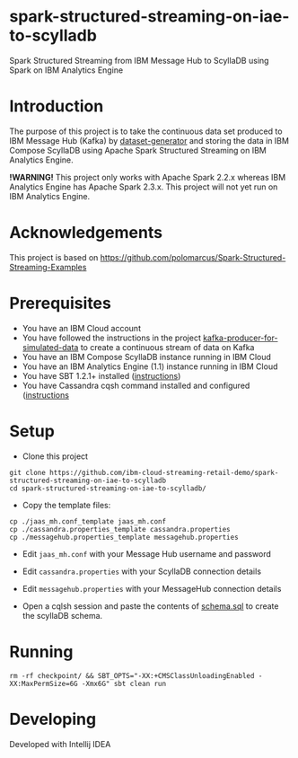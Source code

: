 # spark-structured-streaming-on-iae-to-scylladb
Spark Structured Streaming from IBM Message Hub to ScyllaDB using Spark on IBM Analytics Engine

# Introduction

The purpose of this project is to take the continuous data set produced to IBM Message Hub (Kafka) by [dataset-generator](https://github.com/ibm-cloud-streaming-retail-demo/kafka-producer-for-simulated-data
) and storing the data in IBM Compose ScyllaDB using Apache Spark Structured Streaming on IBM Analytics Engine.

**!WARNING!** This project only works with Apache Spark 2.2.x whereas IBM Analytics Engine has Apache Spark 2.3.x.  This project will not yet run on IBM Analytics Engine.

# Acknowledgements

This project is based on https://github.com/polomarcus/Spark-Structured-Streaming-Examples

# Prerequisites

- You have an IBM Cloud account
- You have followed the instructions in the project [kafka-producer-for-simulated-data](https://github.com/ibm-cloud-streaming-retail-demo/kafka-producer-for-simulated-data) to create a continuous stream of data on Kafka
- You have an IBM Compose ScyllaDB instance running in IBM Cloud
- You have an IBM Analytics Engine (1.1) instance running in IBM Cloud
- You have SBT 1.2.1+ installed ([instructions](https://www.scala-sbt.org/1.x/docs/Setup.html))
- You have Cassandra cqsh command installed and configured ([instructions](https://console.bluemix.net/docs/services/ComposeForScyllaDB/scylla-cqlsh.html#using-cqlsh)

# Setup

- Clone this project

```
git clone https://github.com/ibm-cloud-streaming-retail-demo/spark-structured-streaming-on-iae-to-scylladb
cd spark-structured-streaming-on-iae-to-scylladb/
```

- Copy the template files:

```
cp ./jaas_mh.conf_template jaas_mh.conf
cp ./cassandra.properties_template cassandra.properties
cp ./messagehub.properties_template messagehub.properties
```

- Edit `jaas_mh.conf` with your Message Hub username and password
- Edit `cassandra.properties` with your ScyllaDB connection details
- Edit `messagehub.properties` with your MessageHub connection details

- Open a cqlsh session and paste the contents of [schema.sql](./schema.sql) to create the scyllaDB schema.

# Running

```
rm -rf checkpoint/ && SBT_OPTS="-XX:+CMSClassUnloadingEnabled -XX:MaxPermSize=6G -Xmx6G" sbt clean run
```

# Developing

Developed with Intellij IDEA
